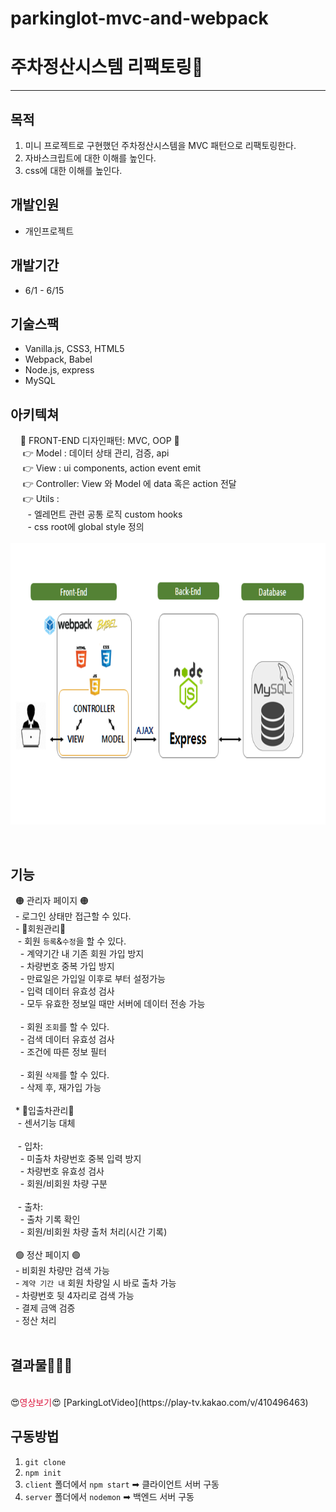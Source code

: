 # parkinglot-mvc-and-webpack

# 주차정산시스템 리팩토링🚚
-----
## 목적

  1. 미니 프로젝트로 구현했던 주차정산시스템을 MVC 패턴으로 리팩토링한다.
  2. 자바스크립트에 대한 이해를 높인다.
  3. css에 대한 이해를 높인다.
  
## 개발인원
   - 개인프로젝트
 
## 개발기간
   - 6/1 - 6/15 

## 기술스팩
  - Vanilla.js, CSS3, HTML5
  - Webpack, Babel
  - Node.js, express
  - MySQL

## 아키텍쳐<br/>
&nbsp;&nbsp;&nbsp;  🔸 FRONT-END 디자인패턴: MVC, OOP 🔸<br/>
&nbsp;&nbsp;&nbsp;&nbsp;  👉 Model : 데이터 상태 관리, 검증, api<br/>
&nbsp;&nbsp;&nbsp;&nbsp;  👉 View : ui components, action event emit<br/>
&nbsp;&nbsp;&nbsp;&nbsp;  👉 Controller: View 와 Model 에 data  혹은 action 전달<br/>
&nbsp;&nbsp;&nbsp;&nbsp;  👉 Utils : <br/>
&nbsp;&nbsp;&nbsp;&nbsp;&nbsp;&nbsp; - 엘레먼트 관련 공통 로직 custom hooks <br/>
&nbsp;&nbsp;&nbsp;&nbsp;&nbsp;&nbsp; - css root에 global style 정의<br/>
&nbsp;&nbsp;&nbsp;&nbsp;  <img src="arquitecture.png" width="700px" height="450px">

<br/>

## 기능
&nbsp;  🟠 관리자 페이지 🟠
  <br/>
&nbsp;&nbsp;- 로그인 상태만 접근할 수 있다.<br/>
&nbsp;&nbsp;- 🚩회원관리🚩<br/>
&nbsp;&nbsp;&nbsp;- 회원 `등록`&`수정`을 할 수 있다.<br/>
&nbsp;&nbsp;&nbsp;&nbsp;- 계약기간 내 기존 회원 가입 방지<br/>
&nbsp;&nbsp;&nbsp;&nbsp;- 차량번호 중복 가입 방지<br/>
&nbsp;&nbsp;&nbsp;&nbsp;- 만료일은 가입일 이후로 부터 설정가능<br/>
&nbsp;&nbsp;&nbsp;&nbsp;- 입력 데이터 유효성 검사<br/>
&nbsp;&nbsp;&nbsp;&nbsp;- 모두 유효한 정보일 때만 서버에 데이터 전송 가능<br/>
      <br/>
&nbsp;&nbsp;&nbsp;&nbsp;- 회원 `조회`를 할 수 있다.<br/>
&nbsp;&nbsp;&nbsp;&nbsp;- 검색 데이터 유효성 검사<br/>
&nbsp;&nbsp;&nbsp;&nbsp;- 조건에 따른 정보 필터<br/>
      <br/>
&nbsp;&nbsp;&nbsp;&nbsp;- 회원 `삭제`를 할 수 있다.<br/>
&nbsp;&nbsp;&nbsp;&nbsp;- 삭제 후, 재가입 가능<br/>
      <br/>
&nbsp;&nbsp;* 🚩입출차관리🚩<br/>
&nbsp;&nbsp;&nbsp;- 센서기능 대체<br/>
    <br/>
&nbsp;&nbsp;&nbsp;- 입차:<br/>
&nbsp;&nbsp;&nbsp;&nbsp;- 미출차 차량번호 중복 입력 방지<br/>
&nbsp;&nbsp;&nbsp;&nbsp;- 차량번호 유효성 검사<br/>
&nbsp;&nbsp;&nbsp;&nbsp;- 회원/비회원 차량 구분<br/>
     <br/>
&nbsp;&nbsp;&nbsp;- 출차:<br/>
&nbsp;&nbsp;&nbsp;&nbsp;- 출차 기록 확인<br/>
&nbsp;&nbsp;&nbsp;&nbsp;- 회원/비회원 차량 출처 처리(시간 기록)<br/>
      <br/>
&nbsp;   🟢 정산 페이지 🟢
   <br />
&nbsp;&nbsp;- 비회원 차량만 검색 가능<br/>
&nbsp;&nbsp;- `계약 기간 내` 회원 차량일 시 바로 출차 가능<br/>
&nbsp;&nbsp;- 차량번호 뒷 4자리로 검색 가능<br/>
&nbsp;&nbsp;- 결제 금액 검증<br/>
&nbsp;&nbsp;- 정산 처리 <br/>
   <br />
   
## 결과물🔔🔔🔔
<br />
😍<span style="color:crimson">영상보기</span>😍
[ParkingLotVideo](https://play-tv.kakao.com/v/410496463)

## 구동방법
1. `git clone`
2. `npm init`
3.  `client` 폴더에서 `npm start`  ➡ 클라이언트 서버 구동
4. `server` 폴더에서 `nodemon` ➡ 백엔드 서버 구동


